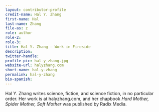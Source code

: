 ```yaml
---
layout: contributor-profile
credit-name: Hal Y. Zhang
first-name: Hal
last-name: Zhang
file-as: z
role: author
role-2:
role-3:
title: Hal Y. Zhang — Work in Fireside
description:
twitter-handle:
profile-pic: hal-y-zhang.jpg
website-url: halyzhang.com
short-name: hal-y-zhang
permalink: hal-y-zhang
bio-spanish:
---
```

Hal Y. Zhang writes science, fiction, and science fiction, in no particular order. Her work is at halyzhang.com, and her chapbook _Hard Mother, Spider Mother, Soft Mother_ was published by Radix Media.
